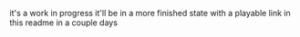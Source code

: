 it's a work in progress it'll be in a more finished state with a playable link in this readme in a couple days